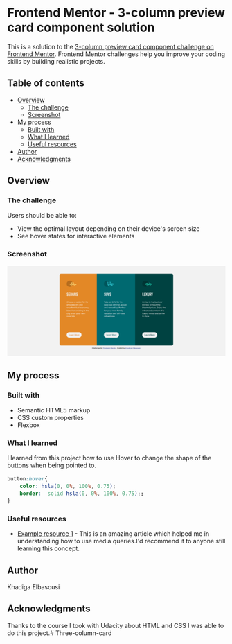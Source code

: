 # Frontend Mentor - 3-column preview card component solution

This is a solution to the [3-column preview card component challenge on Frontend Mentor](https://www.frontendmentor.io/challenges/3column-preview-card-component-pH92eAR2-). Frontend Mentor challenges help you improve your coding skills by building realistic projects. 

## Table of contents

- [Overview](#overview)
  - [The challenge](#the-challenge)
  - [Screenshot](#screenshot)
- [My process](#my-process)
  - [Built with](#built-with)
  - [What I learned](#what-i-learned)
  - [Useful resources](#useful-resources)
- [Author](#author)
- [Acknowledgments](#acknowledgments)


## Overview

### The challenge

Users should be able to:

- View the optimal layout depending on their device's screen size
- See hover states for interactive elements

### Screenshot

![](./3-column-preview-card-component-main_index.png)

## My process

### Built with

- Semantic HTML5 markup
- CSS custom properties
- Flexbox

### What I learned

I learned from this project how to use Hover to change the shape of the buttons when being pointed to.

```css
button:hover{
    color: hsla(0, 0%, 100%, 0.75);
    border:  solid hsla(0, 0%, 100%, 0.75);;
}
```

### Useful resources

- [Example resource 1](https://css-tricks.com/a-complete-guide-to-css-media-queries/) - This is an amazing article which helped me in understanding how to use media queries.I'd recommend it to anyone still learning this concept.

## Author

Khadiga Elbasousi

## Acknowledgments

Thanks to the course I took with Udacity about HTML and CSS I was able to do this project.# Three-column-card

